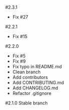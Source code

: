 #2.3.1
+ Fix #27

#2.2.1
+ Fix #15

#2.2.0
+ Fix #5
+ Fix #9
+ Fix typo in README.md
+ Clean branch
+ Add contributors
+ Add CONTRIBUTING.md
+ Add CHANGELOG.md
+ Refactor .gitignore

#2.1.0
Stable branch
